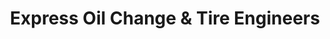 ---
title: "Express Oil Change & Tire Engineers"
url: /mooresville/express-oil-change-und-tire-engineers/
shop: Reifen
---
